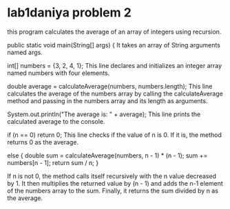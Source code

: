 # lab1daniya problem 2
this program calculates the average of an array of integers using recursion. 

public static void main(String[] args) {
 It takes an array of String arguments named args.

int[] numbers = {3, 2, 4, 1};
 This line declares and initializes an integer array named numbers with four elements.

double average = calculateAverage(numbers, numbers.length);
 This line calculates the average of the numbers array by calling the calculateAverage method and passing in the numbers array and its length as arguments.

System.out.println("The average is: " + average);
 This line prints the calculated average to the console.

if (n == 0)
    return 0;
 This line checks if the value of n is 0. If it is, the method returns 0 as the average.

else {
    double sum = calculateAverage(numbers, n - 1) * (n - 1);
    sum += numbers[n - 1];
    return sum / n;
}

If n is not 0, the method calls itself recursively with the n value decreased by 1. It then multiplies the returned value by (n - 1) and adds the n-1 element of the numbers array to the sum. 
Finally, it returns the sum divided by n as the average.
